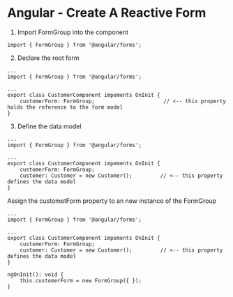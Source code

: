# Angular - Create A Reactive Form

1. Import FormGroup into the component

```
import { FormGroup } from '@angular/forms';
```

2. Declare the root form

```
...
import { FormGroup } from '@angular/forms';

... 
export class CustomerComponent impements OnInit {
    customerForm: FormGroup;                      // <-- this property holds the reference to the form model
}
```

3. Define the data model

```
...
import { FormGroup } from '@angular/forms';

... 
export class CustomerComponent impements OnInit {
    customerForm: FormGroup;             
    customer: Customer = new Customer();         // <-- this property defines the data model
}
```

Assign the custometForm property to an new instance of the FormGroup

```
...
import { FormGroup } from '@angular/forms';

... 
export class CustomerComponent impements OnInit {
    customerForm: FormGroup;             
    customer: Customer = new Customer();         // <-- this property defines the data model
}

ngOnInit(): void {
    this.customerForm = new FormGroup({ });
}
```



